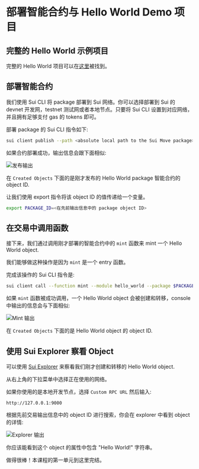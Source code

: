 # 部署智能合约与 Hello World Demo 项目

## 完整的 Hello World 示例项目

完整的 Hello World 项目可以在[这里](https://github.com/sui-foundation/sui-move-intro-course/tree/main/unit-one/example_projects/hello_world)被找到。

## 部署智能合约

我们使用 Sui CLI 将 package 部署到 Sui 网络。你可以选择部署到 Sui 的 devnet 开发网，testnet 测试网或者本地节点。只要将 Sui CLI 设置到对应网络，并且拥有足够支付 gas 的 tokens 即可。

部署 package 的 Sui CLI 指令如下:

```bash
sui client publish --path <absolute local path to the Sui Move package> --gas-budget 30000
```

如果合约部署成功，输出信息会跟下面相似:

![发布输出](https://github.com/sui-foundation/sui-move-intro-course/blob/main/unit-one/images/publish.png)

在 `Created Objects` 下面的是刚才发布的 Hello World package 智能合约的 object ID. 

让我们使用 export 指令将该 object ID 的值传递给一个变量。

```bash
export PACKAGE_ID=<在先前输出信息中的 package object ID>
```

## 在交易中调用函数

接下来，我们通过调用刚才部署的智能合约中的 `mint` 函数来 mint 一个 Hello World object.

我们能够做这种操作是因为 `mint` 是一个 entry 函数。

完成该操作的 Sui CLI 指令是:

```bash
sui client call --function mint --module hello_world --package $PACKAGE_ID --gas-budget 3000
```

如果 `mint` 函数被成功调用，一个 Hello World object 会被创建和转移，console 中输出的信息会与下面相似:

![Mint 输出](https://github.com/sui-foundation/sui-move-intro-course/blob/main/unit-one/images/mint.png)

在 `Created Objects` 下面的是  Hello World object 的 object ID. 

## 使用 Sui Explorer 察看 Object

可以使用 [Sui Explorer](https://explorer.sui.io/) 来察看我们刚才创建和转移的 Hello World object. 

从右上角的下拉菜单中选择正在使用的网络。

如果你使用的是本地开发节点，选择 `Custom RPC URL` 然后输入:

```
http://127.0.0.1:9000
```

根据先前交易输出信息中的 object ID 进行搜索，你会在 explorer 中看到 object 的详情:

![Explorer 输出](https://github.com/sui-foundation/sui-move-intro-course/blob/main/unit-one/images/explorer.png)

你应该能看到这个 object 的属性中包含 "Hello World!" 字符串。

做得很棒！本课程的第一单元到这里完结。
